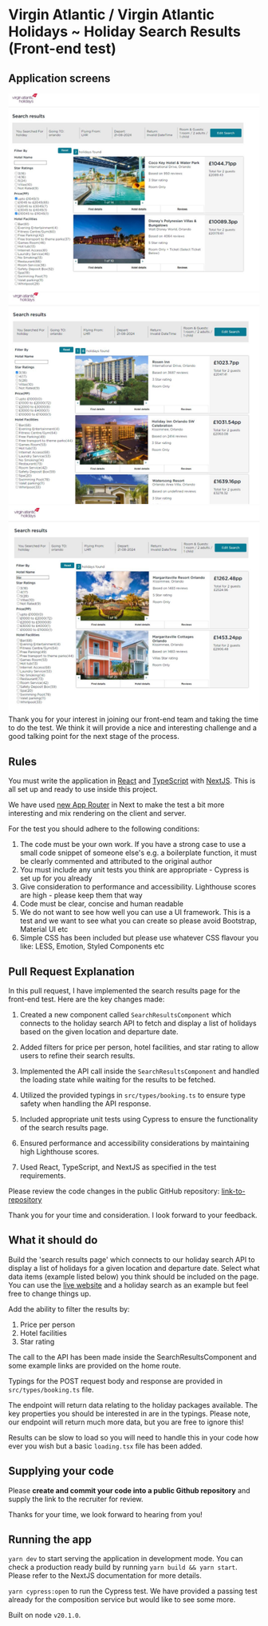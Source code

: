 # Virgin Atlantic / Virgin Atlantic Holidays ~ Holiday Search Results (Front-end test)

## Application screens

![Alt Text](./im1.JPG)
![Alt Text](./im2.JPG)
![Alt Text](./im3.JPG)
Thank you for your interest in joining our front-end team and taking the time to do the test. We think it will provide a nice and interesting challenge and a good talking point for the next stage of the process.

## Rules

You must write the application in [React](https://react.dev/) and [TypeScript](https://www.typescriptlang.org/) with [NextJS](https://nextjs.org/). This is all set up and ready to use inside this project.

We have used [new App Router](https://nextjs.org/docs/app/building-your-application/routing) in Next to make the test a bit more interesting and mix rendering on the client and server.

For the test you should adhere to the following conditions:

1. The code must be your own work. If you have a strong case to use a small code snippet of someone else's e.g. a
   boilerplate function, it must be clearly commented and attributed to the original author
1. You must include any unit tests you think are appropriate - Cypress is set up for you already
1. Give consideration to performance and accessibility. Lighthouse scores are high - please keep them that way
1. Code must be clear, concise and human readable
1. We do not want to see how well you can use a UI framework. This is a test and we want to see what you can create so please avoid Bootstrap, Material UI etc
1. Simple CSS has been included but please use whatever CSS flavour you like: LESS, Emotion, Styled Components etc

## Pull Request Explanation

In this pull request, I have implemented the search results page for the front-end test. Here are the key changes made:

1. Created a new component called `SearchResultsComponent` which connects to the holiday search API to fetch and display a list of holidays based on the given location and departure date.

2. Added filters for price per person, hotel facilities, and star rating to allow users to refine their search results.

3. Implemented the API call inside the `SearchResultsComponent` and handled the loading state while waiting for the results to be fetched.

4. Utilized the provided typings in `src/types/booking.ts` to ensure type safety when handling the API response.

5. Included appropriate unit tests using Cypress to ensure the functionality of the search results page.

6. Ensured performance and accessibility considerations by maintaining high Lighthouse scores.

7. Used React, TypeScript, and NextJS as specified in the test requirements.

Please review the code changes in the public GitHub repository: [link-to-repository](https://github.com/your-username/your-repository)

Thank you for your time and consideration. I look forward to your feedback.

## What it should do

Build the 'search results page' which connects to our holiday search API to display a list of holidays for a given location and departure date. Select what data items (example listed below) you think should be included on the page. You can use the [live website](https://www.virginholidays.co.uk) and a holiday search as an example but feel free to change things up.

Add the ability to filter the results by:

1. Price per person
1. Hotel facilities
1. Star rating

The call to the API has been made inside the SearchResultsComponent and some example links are provided on the home route.

Typings for the POST request body and response are provided in `src/types/booking.ts` file.

The endpoint will return data relating to the holiday packages available. The key properties you should be interested in are in the typings. Please note, our endpoint will return much more data, but you are free to ignore this!

Results can be slow to load so you will need to handle this in your code how ever you wish but a basic `loading.tsx` file has been added.

## Supplying your code

Please **create and commit your code into a public Github repository** and supply the link to the recruiter for review.

Thanks for your time, we look forward to hearing from you!

## Running the app

`yarn dev` to start serving the application in development mode. You can check a production ready build by running `yarn build && yarn start`. Please refer to the NextJS documentation for more details.

`yarn cypress:open` to run the Cypress test. We have provided a passing test already for the composition service but would like to see some more.

Built on node `v20.1.0`.

